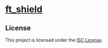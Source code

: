 # [ft_shield](https://projects.intra.42.fr/42cursus-ft_shield/kiroussa)

## License

This project is licensed under the [ISC License](./LICENSE).
